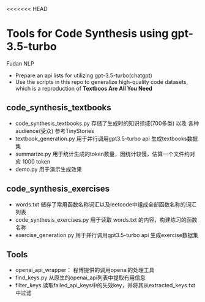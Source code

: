 <<<<<<< HEAD
# Tools for Code Synthesis using gpt-3.5-turbo
Fudan NLP

* Prepare an api lists for utilizing gpt-3.5-turbo(chatgpt)
* Use the scripts in this repo to generalize high-quality code datasets, which is a reproduction of **Textboos Are All You Need**

## code_synthesis_textbooks
* code_synthesis_textbooks.py 存储了生成时的知识领域(700多类) 以及 各种audience(受众) 参考TinyStories
* textbook_generation.py 用于并行调用gpt3.5-turbo api 生成textbooks数据集 
* summarize.py 用于统计生成的token数量，因统计较慢，估算一个文件约对应 1000 token
* demo.py 用于演示生成效果

## code_synthesis_exercises
* words.txt 储存了常用函数名称词汇以及leetcode中组成全部函数名称的词汇列表
* code_synthesis_exercises.py 用于读取 words.txt 的内容，构建练习的函数名称
* exercise_generation.py 用于并行调用gpt3.5-turbo api 生成exercise数据集 

## Tools
* openai_api_wrapper： 程博提供的调用openai的处理工具
* find_keys.py 从原生的openai_api列表中提取有用信息
* filter_keys 读取failed_api_keys中的失效key，并将其从extracted_keys.txt中过滤
